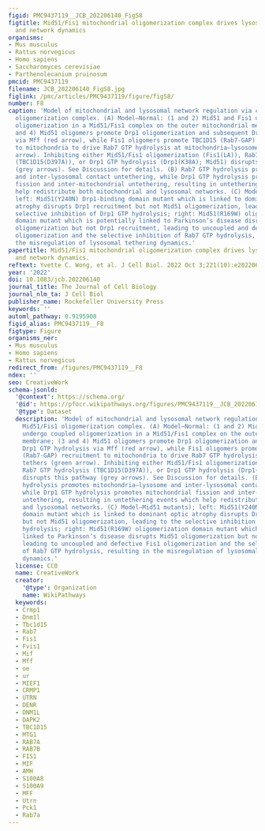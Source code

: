 ```yaml
---
figid: PMC9437119__JCB_202206140_FigS8
figtitle: Mid51/Fis1 mitochondrial oligomerization complex drives lysosomal untethering
  and network dynamics
organisms:
- Mus musculus
- Rattus norvegicus
- Homo sapiens
- Saccharomyces cerevisiae
- Parthenolecanium pruinosum
pmcid: PMC9437119
filename: JCB_202206140_FigS8.jpg
figlink: /pmc/articles/PMC9437119/figure/figS8/
number: F8
caption: 'Model of mitochondrial and lysosomal network regulation via coupled Mid51/Fis1
  oligomerization complex. (A) Model—Normal: (1 and 2) Mid51 and Fis1 undergo coupled
  oligomerization in a Mid51/Fis1 complex on the outer mitochondrial membrane; (3
  and 4) Mid51 oligomers promote Drp1 oligomerization and subsequent Drp1 GTP hydrolysis
  via Mff (red arrow), while Fis1 oligomers promote TBC1D15 (Rab7-GAP) recruitment
  to mitochondria to drive Rab7 GTP hydrolysis at mitochondria–lysosome tethers (green
  arrow). Inhibiting either Mid51/Fis1 oligomerization (Fis1(LA)), Rab7 GTP hydrolysis
  (TBC1D15(D397A)), or Drp1 GTP hydrolysis (Drp1(K38A); Mid51) disrupts this pathway
  (grey arrows). See Discussion for details. (B) Rab7 GTP hydrolysis promotes mitochondria–lysosome
  and inter-lysosomal contact untethering, while Drp1 GTP hydrolysis promotes mitochondrial
  fission and inter-mitochondrial untethering, resulting in untethering events which
  help redistribute both mitochondrial and lysosomal networks. (C) Model—Mid51 mutants);
  left: Mid51(Y240N) Drp1-binding domain mutant which is linked to dominant optic
  atrophy disrupts Drp1 recruitment but not Mid51 oligomerization, leading to the
  selective inhibition of Drp1 GTP hydrolysis; right: Mid51(R169W) oligomerization
  domain mutant which is potentially linked to Parkinson’s disease disrupts Mid51
  oligomerization but not Drp1 recruitment, leading to uncoupled and defective Fis1
  oligomerization and the selective inhibition of Rab7 GTP hydrolysis, resulting in
  the misregulation of lysosomal tethering dynamics.'
papertitle: Mid51/Fis1 mitochondrial oligomerization complex drives lysosomal untethering
  and network dynamics.
reftext: Yvette C. Wong, et al. J Cell Biol. 2022 Oct 3;221(10):e202206140.
year: '2022'
doi: 10.1083/jcb.202206140
journal_title: The Journal of Cell Biology
journal_nlm_ta: J Cell Biol
publisher_name: Rockefeller University Press
keywords: ''
automl_pathway: 0.9195908
figid_alias: PMC9437119__F8
figtype: Figure
organisms_ner:
- Mus musculus
- Homo sapiens
- Rattus norvegicus
redirect_from: /figures/PMC9437119__F8
ndex: ''
seo: CreativeWork
schema-jsonld:
  '@context': https://schema.org/
  '@id': https://pfocr.wikipathways.org/figures/PMC9437119__JCB_202206140_FigS8.html
  '@type': Dataset
  description: 'Model of mitochondrial and lysosomal network regulation via coupled
    Mid51/Fis1 oligomerization complex. (A) Model—Normal: (1 and 2) Mid51 and Fis1
    undergo coupled oligomerization in a Mid51/Fis1 complex on the outer mitochondrial
    membrane; (3 and 4) Mid51 oligomers promote Drp1 oligomerization and subsequent
    Drp1 GTP hydrolysis via Mff (red arrow), while Fis1 oligomers promote TBC1D15
    (Rab7-GAP) recruitment to mitochondria to drive Rab7 GTP hydrolysis at mitochondria–lysosome
    tethers (green arrow). Inhibiting either Mid51/Fis1 oligomerization (Fis1(LA)),
    Rab7 GTP hydrolysis (TBC1D15(D397A)), or Drp1 GTP hydrolysis (Drp1(K38A); Mid51)
    disrupts this pathway (grey arrows). See Discussion for details. (B) Rab7 GTP
    hydrolysis promotes mitochondria–lysosome and inter-lysosomal contact untethering,
    while Drp1 GTP hydrolysis promotes mitochondrial fission and inter-mitochondrial
    untethering, resulting in untethering events which help redistribute both mitochondrial
    and lysosomal networks. (C) Model—Mid51 mutants); left: Mid51(Y240N) Drp1-binding
    domain mutant which is linked to dominant optic atrophy disrupts Drp1 recruitment
    but not Mid51 oligomerization, leading to the selective inhibition of Drp1 GTP
    hydrolysis; right: Mid51(R169W) oligomerization domain mutant which is potentially
    linked to Parkinson’s disease disrupts Mid51 oligomerization but not Drp1 recruitment,
    leading to uncoupled and defective Fis1 oligomerization and the selective inhibition
    of Rab7 GTP hydrolysis, resulting in the misregulation of lysosomal tethering
    dynamics.'
  license: CC0
  name: CreativeWork
  creator:
    '@type': Organization
    name: WikiPathways
  keywords:
  - Crmp1
  - Dnm1l
  - Tbc1d15
  - Rab7
  - Fis1
  - Fvis1
  - Mif
  - Mff
  - oe
  - ur
  - MIEF1
  - CRMP1
  - UTRN
  - DENR
  - DNM1L
  - DAPK2
  - TBC1D15
  - MTG1
  - RAB7A
  - RAB7B
  - FIS1
  - MIF
  - AMH
  - S100A8
  - S100A9
  - MFF
  - Utrn
  - Pck1
  - Rab7a
---
```

